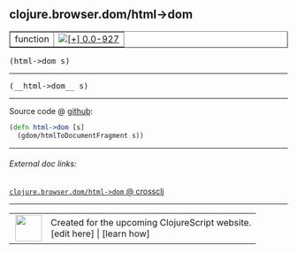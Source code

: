 ## clojure.browser.dom/html->dom



 <table border="1">
<tr>
<td>function</td>
<td><a href="https://github.com/cljsinfo/cljs-api-docs/tree/0.0-927"><img valign="middle" alt="[+] 0.0-927" title="Added in 0.0-927" src="https://img.shields.io/badge/+-0.0--927-lightgrey.svg"></a> </td>
</tr>
</table>

<samp>(html->dom s)</samp><br>

---

 <samp>
(__html->dom__ s)<br>
</samp>

---







Source code @ [github]():

```clj
(defn html->dom [s]
  (gdom/htmlToDocumentFragment s))
```

<!--
Repo - tag - source tree - lines:

 <pre>

</pre>

-->

---



###### External doc links:

[`clojure.browser.dom/html->dom` @ crossclj](http://crossclj.info/fun/clojure.browser.dom.cljs/html-%3Edom.html)<br>

---

 <table>
<tr><td>
<img valign="middle" align="right" width="48px" src="http://i.imgur.com/Hi20huC.png">
</td><td>
Created for the upcoming ClojureScript website.<br>
[edit here] | [learn how]
</td></tr></table>

[edit here]:https://github.com/cljsinfo/cljs-api-docs/blob/master/cljsdoc/clojure.browser.dom/html-GTdom.cljsdoc
[learn how]:https://github.com/cljsinfo/cljs-api-docs/wiki/cljsdoc-files

<!--

This information was too distracting to show to readers, but I'll leave it
commented here since it is helpful to:

- pretty-print the data used to generate this document
- and show how to retrieve that data



The API data for this symbol:

```clj
{:ns "clojure.browser.dom",
 :name "html->dom",
 :signature ["[s]"],
 :name-encode "html-GTdom",
 :history [["+" "0.0-927"]],
 :type "function",
 :full-name-encode "clojure.browser.dom/html-GTdom",
 :source {:code "(defn html->dom [s]\n  (gdom/htmlToDocumentFragment s))",
          :title "Source code",
          :repo "clojurescript",
          :tag "r1.9.36",
          :filename "src/main/cljs/clojure/browser/dom.cljs",
          :lines [101 102],
          :url "https://github.com/clojure/clojurescript/blob/r1.9.36/src/main/cljs/clojure/browser/dom.cljs#L101-L102"},
 :usage ["(html->dom s)"],
 :full-name "clojure.browser.dom/html->dom",
 :cljsdoc-url "https://github.com/cljsinfo/cljs-api-docs/blob/master/cljsdoc/clojure.browser.dom/html-GTdom.cljsdoc"}

```

Retrieve the API data for this symbol:

```clj
;; from Clojure REPL
(require '[clojure.edn :as edn])
(-> (slurp "https://raw.githubusercontent.com/cljsinfo/cljs-api-docs/catalog/cljs-api.edn")
    (edn/read-string)
    (get-in [:symbols "clojure.browser.dom/html->dom"]))
```

-->
